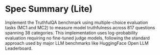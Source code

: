# Spec Summary (Lite)

Implement the TruthfulQA benchmark using multiple-choice evaluation tasks (MC1 and MC2) to measure model truthfulness across 817 questions spanning 38 categories. This implementation uses log-probability evaluation requiring no fine-tuned judge models, following the standard approach used by major LLM benchmarks like HuggingFace Open LLM Leaderboard.
